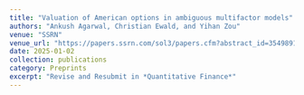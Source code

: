 ```yaml
---
title: "Valuation of American options in ambiguous multifactor models"
authors: "Ankush Agarwal, Christian Ewald, and Yihan Zou"
venue: "SSRN"
venue_url: "https://papers.ssrn.com/sol3/papers.cfm?abstract_id=3549891"
date: 2025-01-02
collection: publications
category: Preprints
excerpt: "Revise and Resubmit in *Quantitative Finance*"
---
```

